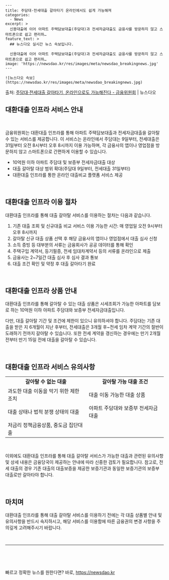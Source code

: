     ---
    title: 주담대·전세대출 갈아타기 온라인에서도 쉽게 가능해져
    categories:
      - News
    excerpt: >
      신용대출에 이어 아파트 주택담보대출(주담대)과 전세자금대출도 금융사를 방문하지 않고 스마트폰으로 쉽고 편리하…
    feature_text: >
      ## 뉴스다오 실시간 뉴스 속보입니다.
    
      신용대출에 이어 아파트 주택담보대출(주담대)과 전세자금대출도 금융사를 방문하지 않고 스마트폰으로 쉽고 편리하…
    image: 'https://newsdao.kr/res/images/meta/newsdao_breakingnews.jpg'
    ---
    
    ![뉴스다오 속보](https://newsdao.kr/res/images/meta/newsdao_breakingnews.jpg)

<p>출처: <a href="https://newsdao.kr/2945" rel="dofollow">주담대·전세대출 갈아타기, 온라인으로도 가능해진다 - 금융위원회</a> | 뉴스다오</p>

<h2 data-ke-size="size26">대환대출 인프라 서비스 안내</h2>
<p data-ke-size="size16">&nbsp;</p>
<p data-ke-size="size16">금융위원회는 대환대출 인프라를 통해 아파트 주택담보대출과 전세자금대출을 갈아탈 수 있는 서비스를 제공합니다. 이 서비스는 온라인에서 주담대는 9일부터, 전세대출은 31일부터 오전 8시부터 오후 8시까지 이용 가능하며, 각 금융사의 앱이나 영업점을 방문하지 않고 스마트폰으로 간편하게 이용할 수 있습니다.</p>
<ul>
<li>10억원 이하 아파트 주담대 및 보증부 전세자금대출 대상</li>
<li>대출 갈아탈 대상 범위 확대(주담대 9일부터, 전세대출 31일부터)</li>
<li>대환대출 인프라를 통한 온라인 대출비교 플랫폼 서비스 제공</li>
</ul>
<p data-ke-size="size16">&nbsp;</p>

<h2 data-ke-size="size26">대환대출 인프라 이용 절차</h2>
<p data-ke-size="size16">대환대출 인프라를 통해 대출 갈아탈 서비스를 이용하는 절차는 다음과 같습니다.</p>
<ol>
<li>기존 대출 조회 및 신규대출 비교 서비스 이용 가능한 시간: 매 영업일 오전 9시부터 오후 8시까지</li>
<li>갈아탈 신규 대출 상품 선택 후 해당 금융사의 앱이나 영업점에서 대출 심사 신청</li>
<li>소득 증빙 등 대부분의 서류는 금융회사가 공공 데이터를 통해 확인</li>
<li>주택구입 계약서, 등기필증, 전세 임대차계약서 등의 서류를 온라인으로 제출</li>
<li>금융사는 2~7일간 대출 심사 후 심사 결과 통보</li>
<li>대출 조건 확인 및 약정 후 대출 갈아타기 완료</li>
</ol>
<p data-ke-size="size16">&nbsp;</p>

<h2 data-ke-size="size26">대환대출 인프라 상품 안내</h2>
<p data-ke-size="size16">대환대출 인프라를 통해 갈아탈 수 있는 대출 상품은 시세조회가 가능한 아파트를 담보로 하는 10억원 이하 아파트 주담대와 보증부 전세자금대출입니다.</p>
<p data-ke-size="size16">다만, 대출 갈아탈 기간 및 조건에 제한이 있으니 유의하셔야 합니다. 주담대는 기존 대출을 받은 지 6개월이 지난 후부터, 전세대출은 3개월 후~전세 임차 계약 기간의 절반이 도래하기 전까지 갈아탈 수 있습니다. 또한 전세 계약을 갱신하는 경우에는 만기 2개월 전부터 만기 15일 전에 대출을 갈아탈 수 있습니다.</p>
<p data-ke-size="size16">&nbsp;</p>

<h2 data-ke-size="size26">대환대출 인프라 서비스 유의사항</h2>
<table>
<tbody>
<tr>
<td style="text-align: center; height: 17px;"><b>갈아탈 수 없는 대출</b></td>
<td style="text-align: center; height: 17px;"><b>갈아탈 가능 대출 조건</b></td>
</tr>
<tr>
<td style="height: 17px;">과도한 대출 이동을 막기 위한 제한 조치</td>
<td style="height: 17px;">대출 이동 가능한 대출 상품</td>
</tr>
<tr>
<td style="height: 17px;">대출 상태나 법적 분쟁 상태의 대출</td>
<td style="height: 17px;">아파트 주담대와 보증부 전세자금대출</td>
</tr>
<tr>
<td style="height: 17px;">저금리 정책금융상품, 중도금 집단대출</td>
<td style="height: 17px;"></td>
</tr>
</tbody>
</table>
<p data-ke-size="size16">&nbsp;</p>
<p data-ke-size="size16">이외에도 대환대출 인프라를 통해 대출 갈아탈 서비스가 가능한 대출과 관련된 유의사항 및 상세 내용은 금융당국이 제공하는 안내에 따라 신중한 검토가 필요합니다. 참고로, 전세 대출의 경우 기존 대출의 대출보증을 제공한 보증기관과 동일한 보증기관의 보증부 대출로만 갈아타야 합니다.</p>
<p data-ke-size="size16">&nbsp;</p>

<h2 data-ke-size="size26">마치며</h2>
<p data-ke-size="size16">대환대출 인프라를 통해 대출 갈아탈 서비스를 이용하기 전에는 각 대출 상품별 안내 및 유의사항을 반드시 숙지하시고, 해당 서비스를 이용함에 따른 금융권의 변경 사항을 주의깊게 고려해주시기 바랍니다.</p>
<p data-ke-size="size16">&nbsp;</p>

<hr>
<p data-ke-size="size16">&nbsp;</p>
<p data-ke-size="size16">&nbsp;</p> 

빠르고 정확한 뉴스를 원한다면? 바로, <a href="https://newsdao.kr" rel="dofollow">https://newsdao.kr</a>


    
